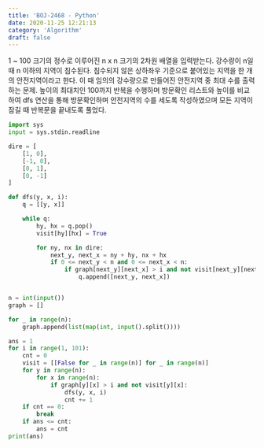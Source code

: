 ```yaml
---
title: 'BOJ-2468 - Python'
date: 2020-11-25 12:21:13
category: 'Algorithm'
draft: false
---
```

1 ~ 100 크기의 정수로 이루어진 n x n 크기의 2차원 배열을 입력받는다. 강수량이 n일 때 n 이하의 지역이 침수된다. 침수되지 않은 상하좌우 기준으로 붙어있는 지역을 한 개의 안전지역이라고 한다. 이 때 임의의 강수량으로 만들어진 안전지역 중 최대 수를 출력하는 문제. 높이의 최대치인 100까지 반복을 수행하며 방문확인 리스트와 높이를 비교하여 dfs 연산을 통해 방문확인하며 안전지역의 수를 세도록 작성하였으며 모든 지역이 잠길 때 반복문을 끝내도록 풀었다.
```python
import sys
input = sys.stdin.readline

dire = [
    [1, 0],
    [-1, 0],
    [0, 1],
    [0, -1]
]

def dfs(y, x, i):
    q = [[y, x]]

    while q:
        hy, hx = q.pop()
        visit[hy][hx] = True

        for ny, nx in dire:
            next_y, next_x = ny + hy, nx + hx
            if 0 <= next_y < n and 0 <= next_x < n:
                if graph[next_y][next_x] > i and not visit[next_y][next_x]:
                    q.append([next_y, next_x])


n = int(input())
graph = []

for _ in range(n):
    graph.append(list(map(int, input().split())))

ans = 1
for i in range(1, 101):
    cnt = 0
    visit = [[False for _ in range(n)] for _ in range(n)]
    for y in range(n):
        for x in range(n):
            if graph[y][x] > i and not visit[y][x]:
                dfs(y, x, i)
                cnt += 1
    if cnt == 0:
        break
    if ans <= cnt:
        ans = cnt
print(ans)

```